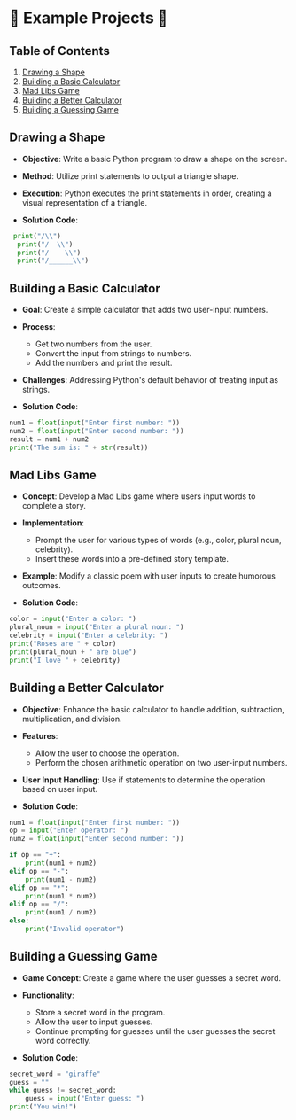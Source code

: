 # 🐍 Example Projects 🚀

## Table of Contents
1. [Drawing a Shape](#drawing-a-shape)
2. [Building a Basic Calculator](#building-a-basic-calculator)
3. [Mad Libs Game](#mad-libs-game)
4. [Building a Better Calculator](#building-a-better-calculator)
5. [Building a Guessing Game](#building-a-guessing-game)

## Drawing a Shape
- **Objective**: Write a basic Python program to draw a shape on the screen.
- **Method**: Utilize print statements to output a triangle shape.
- **Execution**: Python executes the print statements in order, creating a visual representation of a triangle.

- **Solution Code**:
```python
 print("/\\")
  print("/  \\")
  print("/    \\")
  print("/______\\")
```

## Building a Basic Calculator
- **Goal**: Create a simple calculator that adds two user-input numbers.
- **Process**:
  - Get two numbers from the user.
  - Convert the input from strings to numbers.
  - Add the numbers and print the result.
- **Challenges**: Addressing Python's default behavior of treating input as strings.

- **Solution Code**:
```python
num1 = float(input("Enter first number: "))
num2 = float(input("Enter second number: "))
result = num1 + num2
print("The sum is: " + str(result))
```

## Mad Libs Game
- **Concept**: Develop a Mad Libs game where users input words to complete a story.
- **Implementation**:
  - Prompt the user for various types of words (e.g., color, plural noun, celebrity).
  - Insert these words into a pre-defined story template.
- **Example**: Modify a classic poem with user inputs to create humorous outcomes.

- **Solution Code**:
```python
color = input("Enter a color: ")
plural_noun = input("Enter a plural noun: ")
celebrity = input("Enter a celebrity: ")
print("Roses are " + color)
print(plural_noun + " are blue")
print("I love " + celebrity)
```

## Building a Better Calculator
- **Objective**: Enhance the basic calculator to handle addition, subtraction, multiplication, and division.
- **Features**:
  - Allow the user to choose the operation.
  - Perform the chosen arithmetic operation on two user-input numbers.
- **User Input Handling**: Use if statements to determine the operation based on user input.

- **Solution Code**:
```python
num1 = float(input("Enter first number: "))
op = input("Enter operator: ")
num2 = float(input("Enter second number: "))

if op == "+":
    print(num1 + num2)
elif op == "-":
    print(num1 - num2)
elif op == "*":
    print(num1 * num2)
elif op == "/":
    print(num1 / num2)
else:
    print("Invalid operator")
```

## Building a Guessing Game
- **Game Concept**: Create a game where the user guesses a secret word.
- **Functionality**:
  - Store a secret word in the program.
  - Allow the user to input guesses.
  - Continue prompting for guesses until the user guesses the secret word correctly.

- **Solution Code**:
```python
secret_word = "giraffe"
guess = ""
while guess != secret_word:
    guess = input("Enter guess: ")
print("You win!")
```
